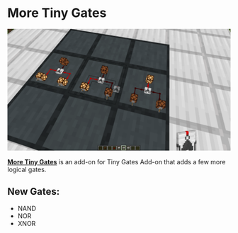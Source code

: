 # More Tiny Gates
![img1](https://github.com/AmonDeShir/more-tiny-gates/blob/main/screen1.png)

[**More Tiny Gates**](https://www.curseforge.com/minecraft/mc-mods/more-tiny-gates) is an add-on for Tiny Gates Add-on that adds a few more logical gates.

## New Gates:
- NAND
- NOR
- XNOR
